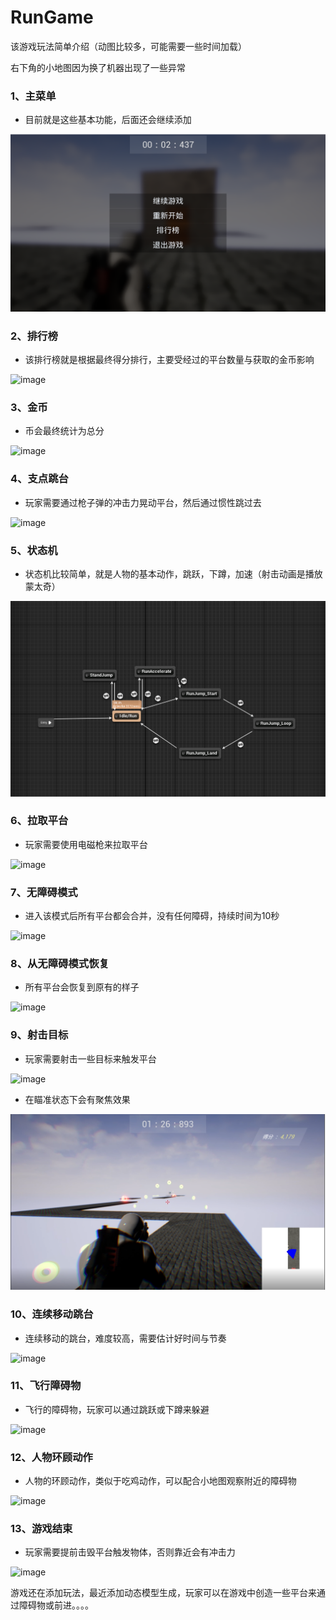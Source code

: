 # RunGame
  该游戏玩法简单介绍（动图比较多，可能需要一些时间加载）
  
  右下角的小地图因为换了机器出现了一些异常
  
### 1、主菜单
  * 目前就是这些基本功能，后面还会继续添加

![image](https://github.com/haiaimi/PictureRepository/blob/master/PictureRepository/%E4%B8%BB%E8%8F%9C%E5%8D%95.png)

### 2、排行榜
  * 该排行榜就是根据最终得分排行，主要受经过的平台数量与获取的金币影响
  
![image](https://github.com/haiaimi/PictureRepository/blob/master/PictureRepository/%E6%8E%92%E8%A1%8C%E6%A6%9C.gif)

### 3、金币
  * 币会最终统计为总分
  
![image](https://github.com/haiaimi/PictureRepository/blob/master/PictureRepository/%E9%87%91%E5%B8%81.gif)

### 4、支点跳台
  * 玩家需要通过枪子弹的冲击力晃动平台，然后通过惯性跳过去
  
![image](https://github.com/haiaimi/PictureRepository/blob/master/PictureRepository/%E6%94%AF%E7%82%B9%E8%B7%B3%E5%8F%B0.gif)

### 5、状态机
  * 状态机比较简单，就是人物的基本动作，跳跃，下蹲，加速（射击动画是播放蒙太奇）

![image](https://github.com/haiaimi/PictureRepository/blob/master/PictureRepository/%E7%8A%B6%E6%80%81%E6%9C%BA.png)

### 6、拉取平台
  * 玩家需要使用电磁枪来拉取平台
  
![image](https://github.com/haiaimi/PictureRepository/blob/master/PictureRepository/%E6%8B%89%E5%8F%96%E5%B9%B3%E5%8F%B0.gif)

### 7、无障碍模式
  * 进入该模式后所有平台都会合并，没有任何障碍，持续时间为10秒
  
![image](https://github.com/haiaimi/PictureRepository/blob/master/PictureRepository/%E6%97%A0%E9%9A%9C%E7%A2%8D%E6%A8%A1%E5%BC%8F.gif)

### 8、从无障碍模式恢复
  * 所有平台会恢复到原有的样子

![image](https://github.com/haiaimi/PictureRepository/blob/master/PictureRepository/%E6%81%A2%E5%A4%8D%E6%AD%A3%E5%B8%B8%E6%A8%A1%E5%BC%8F.gif)

### 9、射击目标
  * 玩家需要射击一些目标来触发平台

![image](https://github.com/haiaimi/PictureRepository/blob/master/PictureRepository/%E5%B0%84%E5%87%BB.gif)

  * 在瞄准状态下会有聚焦效果
  
![image](https://github.com/haiaimi/PictureRepository/blob/master/PictureRepository/%E5%B0%84%E5%87%BB%E8%81%9A%E7%84%A6.png)

### 10、连续移动跳台
  * 连续移动的跳台，难度较高，需要估计好时间与节奏

![image](https://github.com/haiaimi/PictureRepository/blob/master/PictureRepository/%E8%BF%9E%E7%BB%AD%E5%B9%B3%E5%8F%B0.gif)

### 11、飞行障碍物
  * 飞行的障碍物，玩家可以通过跳跃或下蹲来躲避
  
![image](https://github.com/haiaimi/PictureRepository/blob/master/PictureRepository/%E9%A3%9E%E8%A1%8C%E9%9A%9C%E7%A2%8D%E7%89%A9.gif)

### 12、人物环顾动作
  * 人物的环顾动作，类似于吃鸡动作，可以配合小地图观察附近的障碍物

![image](https://github.com/haiaimi/PictureRepository/blob/master/PictureRepository/%E4%BA%BA%E7%89%A9%E7%8E%AF%E9%A1%BE.gif)

### 13、游戏结束
  * 玩家需要提前击毁平台触发物体，否则靠近会有冲击力
  
![image](https://github.com/haiaimi/PictureRepository/blob/master/PictureRepository/%E6%B8%B8%E6%88%8F%E7%BB%93%E6%9D%9F.gif)


游戏还在添加玩法，最近添加动态模型生成，玩家可以在游戏中创造一些平台来通过障碍物或前进。。。。
